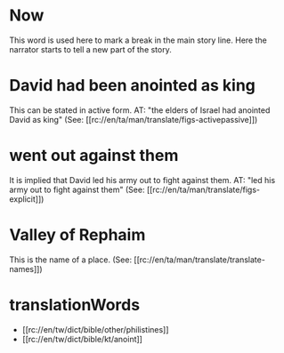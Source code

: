 # Now

This word is used here to mark a break in the main story line. Here the narrator starts to tell a new part of the story.

# David had been anointed as king

This can be stated in active form. AT: "the elders of Israel had anointed David as king" (See: [[rc://en/ta/man/translate/figs-activepassive]])

# went out against them

It is implied that David led his army out to fight against them. AT: "led his army out to fight against them" (See: [[rc://en/ta/man/translate/figs-explicit]])

# Valley of Rephaim

This is the name of a place. (See: [[rc://en/ta/man/translate/translate-names]])

# translationWords

* [[rc://en/tw/dict/bible/other/philistines]]
* [[rc://en/tw/dict/bible/kt/anoint]]
